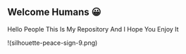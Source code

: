 ## Welcome Humans 😀

Hello People This Is My Repository And I Hope You Enjoy It


!(silhouette-peace-sign-9.png)
